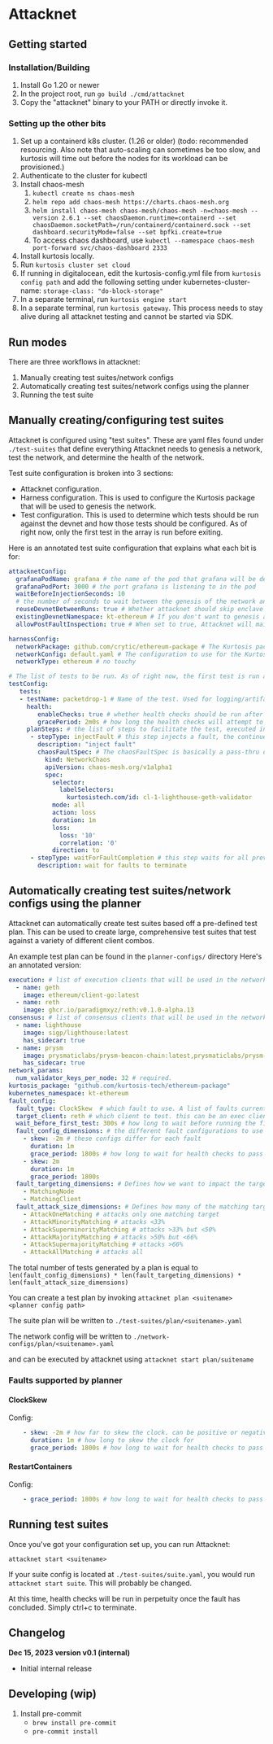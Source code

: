 # Attacknet

## Getting started

### Installation/Building

1. Install Go 1.20 or newer
2. In the project root, run `go build ./cmd/attacknet`
3. Copy the "attacknet" binary to your PATH or directly invoke it.

### Setting up the other bits

1. Set up a containerd k8s cluster. (1.26 or older) (todo: recommended resourcing. Also note that auto-scaling can 
   sometimes be too slow, and kurtosis will time out before the nodes for its workload can be provisioned.)
2. Authenticate to the cluster for kubectl
3. Install chaos-mesh
   1. `kubectl create ns chaos-mesh`
   2. `helm repo add chaos-mesh https://charts.chaos-mesh.org`
   3. `helm install chaos-mesh chaos-mesh/chaos-mesh -n=chaos-mesh --version 2.6.1 --set chaosDaemon.runtime=containerd --set chaosDaemon.socketPath=/run/containerd/containerd.sock --set dashboard.securityMode=false --set bpfki.create=true`
   4. To access chaos dashboard, use `kubectl --namespace chaos-mesh port-forward svc/chaos-dashboard 2333`
4. Install kurtosis locally.
5. Run `kurtosis cluster set cloud`
6. If running in digitalocean, edit the kurtosis-config.yml file from `kurtosis config path` and add the following setting under kubernetes-cluster-name: `storage-class: "do-block-storage"`
7. In a separate terminal, run `kurtosis engine start`
8. In a separate terminal, run `kurtosis gateway`. This process needs to stay alive during all attacknet testing and cannot be started via SDK.

## Run modes

There are three workflows in attacknet:
1. Manually creating test suites/network configs
2. Automatically creating test suites/network configs using the planner
3. Running the test suite

## Manually creating/configuring test suites

Attacknet is configured using "test suites". These are yaml files found under `./test-suites` that define everything 
Attacknet needs to genesis a network, test the network, and determine the health of the network.

Test suite configuration is broken into 3 sections:
- Attacknet configuration.
- Harness configuration. This is used to configure the Kurtosis package that will be used to genesis the network. 
- Test configuration. This is used to determine which tests should be run against the devnet and how those tests 
  should be configured. As of right now, only the first test in the array is run before exiting.

Here is an annotated test suite configuration that explains what each bit is for:
```yaml
attacknetConfig:
  grafanaPodName: grafana # the name of the pod that grafana will be deployed to. 
  grafanaPodPort: 3000 # the port grafana is listening to in the pod
  waitBeforeInjectionSeconds: 10 
  # the number of seconds to wait between the genesis of the network and the injection of faults. To wait for finality, use 25 mins (1500 secs)
  reuseDevnetBetweenRuns: true # Whether attacknet should skip enclave deletion after the fault concludes. Defaults to false.
  existingDevnetNamespace: kt-ethereum # If you don't want to genesis a new network, you can specify an existing namespace that contains a Kurtosis enclave and run tests against it instead. I'm expecting this to only be useful for dev/tool testing. Exclude this parameter for normal operation.
  allowPostFaultInspection: true # When set to true, Attacknet will maintain the port-forward connection to Grafana once the fault has concluded to allow the operator to inspect metrics. Default: true

harnessConfig:
  networkPackage: github.com/crytic/ethereum-package # The Kurtosis package to deploy to instrument the devnet.
  networkConfig: default.yaml # The configuration to use for the Kurtosis package. These live in ./network-configs and are referenced by their filename. 
  networkType: ethereum # no touchy

# The list of tests to be run. As of right now, the first test is run and the tool terminates. In the future, we will genesis single-use devnets for each test, run the test, and terminate once all the tests are completed and all the enclaves are cleaned up.
testConfig:
   tests:
   - testName: packetdrop-1 # Name of the test. Used for logging/artifacts.
     health:
        enableChecks: true # whether health checks should be run after the test concludes
        gracePeriod: 2m0s # how long the health checks will attempt to pass before marking the test a failure
     planSteps: # the list of steps to facilitate the test, executed in order
      - stepType: injectFault # this step injects a fault, the continues to the next step without waiting for the fault to terminate
        description: "inject fault"
        chaosFaultSpec: # The chaosFaultSpec is basically a pass-thru object for Chaos Mesh fault resources. This means we can support every possible fault out-of-the-box, but slightly complicates generating the configuration. To determine the schema for each fault type, check the Chaos Mesh docs: https://chaos-mesh.org/docs/simulate-network-chaos-on-kubernetes/. One issue with this method is that Attacknet can't verify whether your faultSpec is valid until it tries to create the resource in Kubernetes, and that comes after genesis which takes a long time on its own. If you run into schema validation issues, try creating these objects directly in Kubernetes to hasten the debug cycle. 
          kind: NetworkChaos
          apiVersion: chaos-mesh.org/v1alpha1
          spec:
            selector:
              labelSelectors:
                kurtosistech.com/id: cl-1-lighthouse-geth-validator
            mode: all
            action: loss
            duration: 1m
            loss:
              loss: '10'
              correlation: '0'
            direction: to
      - stepType: waitForFaultCompletion # this step waits for all previous running faults to complete before continuing
        description: wait for faults to terminate
```

## Automatically creating test suites/network configs using the planner

Attacknet can automatically create test suites based off a pre-defined test plan. This can be used to create large, comprehensive test suites that test against a variety of different client combos.

An example test plan can be found in the `planner-configs/` directory
Here's an annotated version:

```yaml
execution: # list of execution clients that will be used in the network topology
  - name: geth
    image: ethereum/client-go:latest
  - name: reth
    image: ghcr.io/paradigmxyz/reth:v0.1.0-alpha.13
consensus: # list of consensus clients that will be used in the network topology
  - name: lighthouse
    image: sigp/lighthouse:latest
    has_sidecar: true
  - name: prysm
    image: prysmaticlabs/prysm-beacon-chain:latest,prysmaticlabs/prysm-validator:latest
    has_sidecar: true
network_params:
  num_validator_keys_per_node: 32 # required. 
kurtosis_package: "github.com/kurtosis-tech/ethereum-package"
kubernetes_namespace: kt-ethereum
fault_config:
  fault_type: ClockSkew  # which fault to use. A list of faults currently supported by the planner can be found in pkg/plan/suite/types.go in FaultTypeEnum
  target_client: reth # which client to test. this can be an exec client or a consensus client. must show up in the client definitions above.
  wait_before_first_test: 300s # how long to wait before running the first test. Set this to 25 minutes to test against a finalized network.
  fault_config_dimensions: # the different fault configurations to use when creating tests. At least one config dimension is required.
    - skew: -2m # these configs differ for each fault
      duration: 1m
      grace_period: 1800s # how long to wait for health checks to pass before marking the test as failed
    - skew: 2m
      duration: 1m
      grace_period: 1800s
  fault_targeting_dimensions: # Defines how we want to impact the targets. We can inject faults into the client and only the client, or we can inject faults into the node (injects into cl, el, validator)
    - MatchingNode
    - MatchingClient
  fault_attack_size_dimensions: # Defines how many of the matching targets we actually want to attack. 
    - AttackOneMatching # attacks only one matching target
    - AttackMinorityMatching # attacks <33% 
    - AttackSuperminorityMatching # attacks >33% but <50%
    - AttackMajorityMatching # attacks >50% but <66%
    - AttackSupermajorityMatching # attacks >66%
    - AttackAllMatching # attacks all
```

The total number of tests generated by a plan is equal to `len(fault_config_dimensions) * len(fault_targeting_dimensions) * len(fault_attack_size_dimensions)`

You can create a test plan by invoking `attacknet plan <suitename> <planner config path>`

The suite plan will be written to `./test-suites/plan/<suitename>.yaml`

The network config will be written to `./network-configs/plan/<suitename>.yaml`

and can be executed by attacknet using `attacknet start plan/suitename`

### Faults supported by planner

#### ClockSkew
Config:
```yaml
    - skew: -2m # how far to skew the clock. can be positive or negative
      duration: 1m # how long to skew the clock for
      grace_period: 1800s # how long to wait for health checks to pass before marking the test as failed
```

#### RestartContainers
Config:
```yaml
    - grace_period: 1800s # how long to wait for health checks to pass before marking the test as failed
```

## Running test suites

Once you've got your configuration set up, you can run Attacknet:

`attacknet start <suitename>`

If your suite config is located at `./test-suites/suite.yaml`, you would run `attacknet start suite`. This will 
probably be changed.

At this time, health checks will be run in perpetuity once the fault has concluded. Simply ctrl+c to terminate.

## Changelog

**Dec 15, 2023 version v0.1 (internal)**
- Initial internal release

## Developing (wip)

1. Install pre-commit
   - `brew install pre-commit`
   - `pre-commit install`

